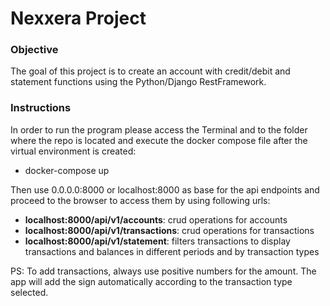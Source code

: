 # Nexxera Project 

### Objective

The goal of this project is to create an account with credit/debit and statement functions using the Python/Django RestFramework.

### Instructions 

In order to run the program please access the Terminal and to the folder where the repo is located and execute the docker compose file after the virtual environment is created:  

* docker-compose up

Then use 0.0.0.0:8000 or localhost:8000 as base for the api endpoints and proceed to the browser to access them by using following urls:

* **localhost:8000/api/v1/accounts**: crud operations for accounts
* **localhost:8000/api/v1/transactions**: crud operations for transactions
* **localhost:8000/api/v1/statement**: filters transactions to display transactions and balances in different periods and by transaction types

PS: To add transactions, always use positive numbers for the amount. The app will add the sign automatically according to the transaction type selected.
